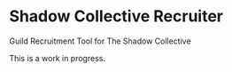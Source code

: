 # Shadow Collective Recruiter
Guild Recruitment Tool for The Shadow Collective

This is a work in progress.
